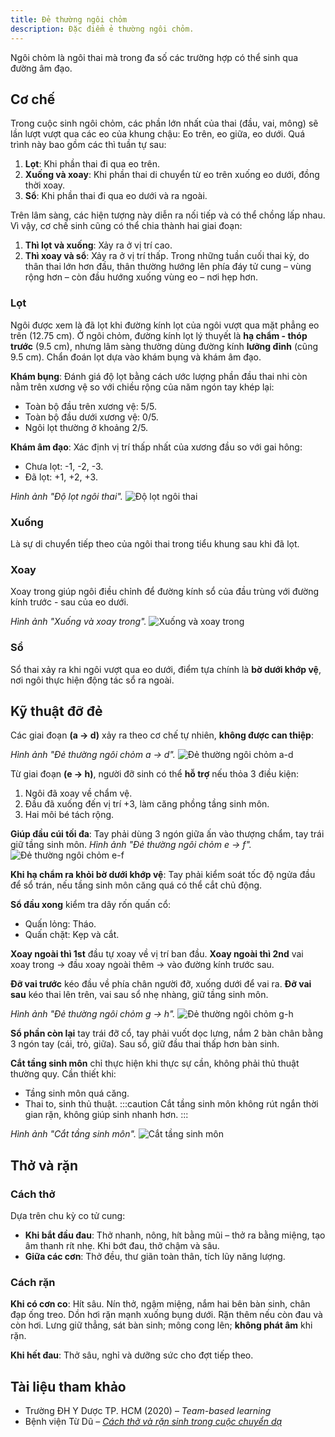 ```yaml
---
title: Đẻ thường ngôi chỏm
description: Đặc điểm ẻ thường ngôi chỏm.
---
```


Ngôi chỏm là ngôi thai mà trong đa số các trường hợp có thể sinh qua đường âm đạo.

## Cơ chế

Trong cuộc sinh ngôi chỏm, các phần lớn nhất của thai (đầu, vai, mông) sẽ lần lượt vượt qua các eo của khung chậu: Eo trên, eo giữa, eo dưới. Quá trình này bao gồm các thì tuần tự sau:

1. **Lọt**: Khi phần thai đi qua eo trên.
2. **Xuống và xoay**: Khi phần thai di chuyển từ eo trên xuống eo dưới, đồng thời xoay.
3. **Sổ**: Khi phần thai đi qua eo dưới và ra ngoài.

Trên lâm sàng, các hiện tượng này diễn ra nối tiếp và có thể chồng lấp nhau. Vì vậy, cơ chế sinh cũng có thể chia thành hai giai đoạn:

1. **Thì lọt và xuống**: Xảy ra ở vị trí cao.
2. **Thì xoay và sổ**: Xảy ra ở vị trí thấp. Trong những tuần cuối thai kỳ, do thân thai lớn hơn đầu, thân thường hướng lên phía đáy tử cung – vùng rộng hơn – còn đầu hướng xuống vùng eo – nơi hẹp hơn.

### Lọt

Ngôi được xem là đã lọt khi đường kính lọt của ngôi vượt qua mặt phẳng eo trên (12.75 cm). Ở ngôi chỏm, đường kính lọt lý thuyết là **hạ chẩm - thóp trước** (9.5 cm), nhưng lâm sàng thường dùng đường kính **lưỡng đỉnh** (cũng 9.5 cm). Chẩn đoán lọt dựa vào khám bụng và khám âm đạo.

**Khám bụng**: Đánh giá độ lọt bằng cách ước lượng phần đầu thai nhi còn nằm trên xương vệ so với chiều rộng của năm ngón tay khép lại:

- Toàn bộ đầu trên xương vệ: 5/5.
- Toàn bộ đầu dưới xương vệ: 0/5.
- Ngôi lọt thường ở khoảng 2/5.

**Khám âm đạo**: Xác định vị trí thấp nhất của xương đầu so với gai hông:

- Chưa lọt: -1, -2, -3.
- Đã lọt: +1, +2, +3.

_Hình ảnh "Độ lọt ngôi thai"._
![Độ lọt ngôi thai](./_images/de-thuong-ngoi-chom/do-lot-ngoi-thai.png)

### Xuống

Là sự di chuyển tiếp theo của ngôi thai trong tiểu khung sau khi đã lọt.

### Xoay

Xoay trong giúp ngôi điều chỉnh để đường kính sổ của đầu trùng với đường kính trước - sau của eo dưới.

_Hình ảnh "Xuống và xoay trong"._
![Xuống và xoay trong](./_images/de-thuong-ngoi-chom/xuong-va-xoay-trong.png)

### Sổ

Sổ thai xảy ra khi ngôi vượt qua eo dưới, điểm tựa chính là **bờ dưới khớp vệ**, nơi ngôi thực hiện động tác sổ ra ngoài.

## Kỹ thuật đỡ đẻ

Các giai đoạn **(a → d)** xảy ra theo cơ chế tự nhiên, **không được can thiệp**:

_Hình ảnh "Đẻ thường ngôi chỏm a → d"._
![Đẻ thường ngôi chỏm a-d](./_images/de-thuong-ngoi-chom/de-thuong-noi-chom-a-d.png)

Từ giai đoạn **(e → h)**, người đỡ sinh có thể **hỗ trợ** nếu thỏa 3 điều kiện:

1. Ngôi đã xoay về chẩm vệ.
2. Đầu đã xuống đến vị trí +3, làm căng phồng tầng sinh môn.
3. Hai môi bé tách rộng.

**Giúp đầu cúi tối đa**: Tay phải dùng 3 ngón giữa ấn vào thượng chẩm, tay trái giữ tầng sinh môn.
_Hình ảnh "Đẻ thường ngôi chỏm e → f"._
![Đẻ thường ngôi chỏm e-f](./_images/de-thuong-ngoi-chom/de-thuong-noi-chom-e-f.png)

**Khi hạ chẩm ra khỏi bờ dưới khớp vệ**: Tay phải kiểm soát tốc độ ngửa đầu để sổ trán, nếu tầng sinh môn căng quá có thể cắt chủ động.

**Sổ đầu xong** kiểm tra dây rốn quấn cổ:

- Quấn lỏng: Tháo.
- Quấn chặt: Kẹp và cắt.

**Xoay ngoài thì 1st** đầu tự xoay về vị trí ban đầu. **Xoay ngoài thì 2nd** vai xoay trong → đầu xoay ngoài thêm → vào đường kính trước sau.

**Đỡ vai trước** kéo đầu về phía chân người đỡ, xuống dưới để vai ra. **Đỡ vai sau** kéo thai lên trên, vai sau sổ nhẹ nhàng, giữ tầng sinh môn.

_Hình ảnh "Đẻ thường ngôi chỏm g → h"._
![Đẻ thường ngôi chỏm g-h](./_images/de-thuong-ngoi-chom/de-thuong-noi-chom-g-h.png)

**Sổ phần còn lại** tay trái đỡ cổ, tay phải vuốt dọc lưng, nắm 2 bàn chân bằng 3 ngón tay (cái, trỏ, giữa). Sau sổ, giữ đầu thai thấp hơn bàn sinh.

**Cắt tầng sinh môn** chỉ thực hiện khi thực sự cần, không phải thủ thuật thường quy. Cần thiết khi:

- Tầng sinh môn quá căng.
- Thai to, sinh thủ thuật.
  :::caution
  Cắt tầng sinh môn không rút ngắn thời gian rặn, không giúp sinh nhanh hơn.
  :::

_Hình ảnh "Cắt tầng sinh môn"._
![Cắt tầng sinh môn](./_images/de-thuong-ngoi-chom/cat-tang-sinh-mon.png)

## Thở và rặn

### Cách thở

Dựa trên chu kỳ co tử cung:

- **Khi bắt đầu đau**: Thở nhanh, nông, hít bằng mũi – thở ra bằng miệng, tạo âm thanh rít nhẹ. Khi bớt đau, thở chậm và sâu.
- **Giữa các cơn**: Thở đều, thư giãn toàn thân, tích lũy năng lượng.

### Cách rặn

**Khi có cơn co**: Hít sâu. Nín thở, ngậm miệng, nắm hai bên bàn sinh, chân đạp ống treo. Dồn hơi rặn mạnh xuống bụng dưới. Rặn thêm nếu còn đau và còn hơi. Lưng giữ thẳng, sát bàn sinh; mông cong lên; **không phát âm** khi rặn.

**Khi hết đau**: Thở sâu, nghỉ và dưỡng sức cho đợt tiếp theo.

## Tài liệu tham khảo

- Trường ĐH Y Dược TP. HCM (2020) – _Team-based learning_
- Bệnh viện Từ Dũ – [_Cách thở và rặn sinh trong cuộc chuyển dạ_](https://tudu.com.vn/vn/y-hoc-thuong-thuc/suc-khoe-phu-nu/lam-me-an-toan/cham-soc-ba-me-mang-thai/cach-tho-va-ran-sinh-trong-cuoc-chuyen-da/)
